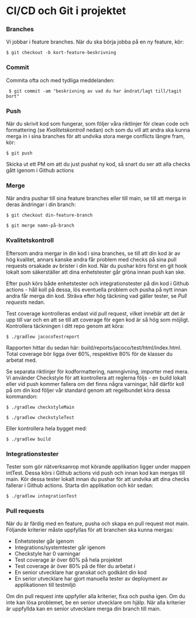 # CI/CD och Git i projektet

### Branches
Vi jobbar i feature branches. När du ska börja jobba på en ny feature, kör:  

```$ git checkout -b kort-feature-beskrivning```

### Commit
Commita ofta och med tydliga meddelanden:  

``` $ git commit -am "beskrivning av vad du har ändrat/lagt till/tagit bort"```

### Push
När du skrivit kod som fungerar, som följer våra riktlinjer för clean code och formattering (se *Kvalitetskontroll* nedan)
och som du vill att andra ska kunna merga in i sina branches för att
undvika stora merge conflicts längre fram, kör:  

```$ git push```  

Skicka ut ett PM om att du just pushat ny kod, så snart du ser att alla checks gått igenom i Github actions

### Merge
När andra pushar till sina feature branches eller till main, se till att merga in deras ändringar i din branch:  

```$ git checkout din-feature-branch```  

```$ git merge namn-på-branch```

### Kvalitetskontroll
Eftersom andra mergar in din kod i sina branches, se till att din kod är av hög kvalitet, annars kanske andra
får problem med checks på sina pull requests orsakade av brister i din kod. När du pushar körs först en git hook
lokalt som säkerställer att dina enhetstester går gröna innan push kan ske.  

Efter push körs både enhetstester och
integrationstester på din kod i Github actions - håll koll på dessa, lös eventuella problem och pusha på nytt innan
andra får merga din kod. Sträva efter hög täckning vad gäller tester, se *Pull requests* nedan.  

Test coverage
kontrolleras endast vid pull request, vilket innebär att det är upp till var och en att se till att coverage för
egen kod är så hög som möjligt. Kontrollera täckningen i ditt repo genom att köra:

```$ ./gradlew jacocoTestreport```

Rapporten hittar du sedan här: build/reports/jacoco/test/html/index.html. Total coverage bör ligga över 60%, respektive 80% för
de klasser du arbetat med.

Se separata riktlinjer för kodformattering, namngivning, importer med mera. Vi använder Checkstyle för att kontrollera
att reglerna följs - en build lokalt eller vid push kommer fallera om det finns några varningar, håll därför koll
på om din kod följer vår standard genom att regelbundet köra dessa kommandon:  

```$ ./gradlew checkstyleMain```  

```$ ./gradlew checkstyleTest```  

Eller kontrollera hela bygget med:  

```$ ./gradlew build```



### Integrationstester
Tester som gör nätverksanrop mot körande applikation ligger under mappen intTest. Dessa körs i Github actions
vid push och innan kod kan mergas till main. Kör dessa tester lokalt innan du pushar för att undvika att
dina checks fallerar i Github actions. Starta din applikation och kör sedan:  

```$ ./gradlew integrationTest```

### Pull requests
När du är färdig med en feature, pusha och skapa en pull request mot main. Följande kriterier måste uppfyllas för
att branchen ska kunna mergas:

- Enhetstester går igenom  
- Integrations/systemtester går igenom  
- Checkstyle har 0 varningar
- Test coverage är över 60% på hela projektet  
- Test coverage är över 80% på de filer du arbetat i  
- En senior utvecklare har granskat och godkänt din kod  
- En serior utvecklare har gjort manuella tester av deployment av applikationen till testmiljö  

Om din pull request inte uppfyller alla kriterier, fixa och pusha igen. Om du inte kan lösa problemet, be en senior utvecklare
om hjälp. När alla kriterier är uppfyllda kan en senior utvecklare merga din branch till main.




